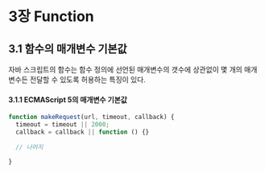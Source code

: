 
# 3장 Function


## 3.1 함수의 매개변수 기본값
자바 스크립트의 함수는 함수 정의에 선언된 매개변수의 갯수에 상관없이 몇 개의 매개변수든 전달할 수 있도록 허용하는 특징이 있다.

#### 3.1.1 ECMAScript 5의 매개변수 기본값

```js
function makeRequest(url, timeout, callback) {
  timeout = timeout || 2000;
  callback = callback || function () {}
  
  // 나머지
  
}
```
